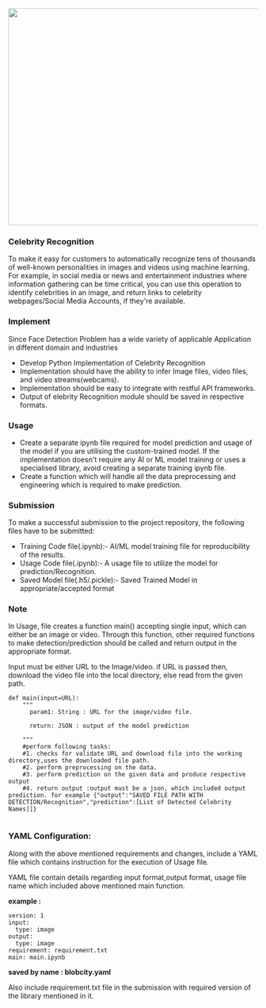 <img src="https://static.us-east-1.prod.workshops.aws/public/9a8e846d-8d8a-4769-ac9b-805a066609ba/static/images/celebrity.jpg" width=1500 height=438>

### Celebrity Recognition



To make it easy for customers to automatically recognize tens of thousands of well-known personalities in images and videos using machine learning. For example, in social media or news and entertainment industries where information gathering can be time critical, you can use this operation to identify celebrities in an image, and return links to celebrity webpages/Social Media Accounts, if they're available.


### Implement

Since Face Detection Problem has a wide variety of applicable Application in different domain and industries

* Develop Python Implementation of Celebrity Recognition
* Implementation should have the ability to infer Image files, video files, and video streams(webcams).
* Implementation should be easy to integrate with restful API frameworks.
* Output of elebrity Recognition module should be saved in respective formats.

### Usage

* Create a separate ipynb file required for model prediction and usage of the model if you are utilising the custom-trained model. If the implementation doesn't require any AI or ML model training or uses a specialised library, avoid creating a separate training ipynb file.
* Create a function which will handle all the data preprocessing and engineering which is required to make prediction.

### Submission

To make a successful submission to the project repository, the following files have to be submitted:

* Training Code file(.ipynb):- AI/ML model training file for reproducibility of the results.
* Usage Code file(.ipynb):- A usage file to utilize the model for prediction/Recognition.
* Saved Model file(.h5/.pickle):- Saved Trained Model in appropriate/accepted format

### Note

In Usage, file creates a function main() accepting single input, which can either be an image or video. Through this function, other required functions to make detection/prediction should be called and return output in the appropriate format.

Input must be either URL to the Image/video. if URL is passed then, download the video file into the local directory, else read from the given path.

```
def main(input=URL):  
    """
      param1: String : URL for the image/video file.

      return: JSON : output of the model prediction

    """
    #perform following tasks:
    #1. checks for validate URL and download file into the working directory,uses the downloaded file path.
    #2. perform preprocessing on the data.
    #3. perform prediction on the given data and produce respective output
    #4. return output :output must be a json, which included output prediction. for example {"output":"SAVED FILE PATH WITH DETECTION/Recognition","prediction":[List of Detected Celebrity Names]]}
    
```
### YAML Configuration:

Along with the above mentioned requirements and changes, include a YAML file which contains instruction for the execution of Usage file.

YAML file contain details regarding input format,output format, usage file name which included above mentioned main function.

**example :**

```
version: 1
input:
  type: image
output:
  type: image
requirement: requirement.txt
main: main.ipynb
```
**saved by name : blobcity.yaml**

Also include requirement.txt file in the submission with required version of the library mentioned in it.